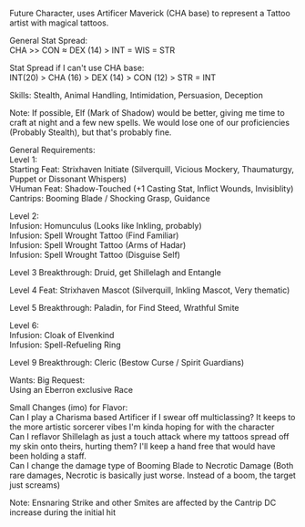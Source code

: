 Future Character, uses Artificer Maverick (CHA base) to represent a Tattoo artist with magical tattoos.

General Stat Spread: \
CHA >> CON ≈ DEX (14) > INT = WIS = STR

Stat Spread if I can't use CHA base: \
INT(20) > CHA (16) > DEX (14) > CON (12) > STR = INT

Skills: Stealth, Animal Handling, Intimidation, Persuasion, Deception

Note: If possible, Elf (Mark of Shadow) would be better, giving me time to craft at night and a few new spells. We would lose one of our proficiencies (Probably Stealth), but that's probably fine. 

General Requirements: \
Level 1: \
Starting Feat: Strixhaven Initiate (Silverquill, Vicious Mockery, Thaumaturgy, Puppet or Dissonant Whispers) \
VHuman Feat: Shadow-Touched (+1 Casting Stat, Inflict Wounds, Invisiblity) \
Cantrips: Booming Blade / Shocking Grasp, Guidance 

Level 2: \
Infusion: Homunculus (Looks like Inkling, probably) \
Infusion: Spell Wrought Tattoo (Find Familiar) \
Infusion: Spell Wrought Tattoo (Arms of Hadar) \
Infusion: Spell Wrought Tattoo (Disguise Self) 

Level 3 Breakthrough: Druid, get Shillelagh and Entangle

Level 4 Feat: Strixhaven Mascot (Silverquill, Inkling Mascot, Very thematic) 

Level 5 Breakthrough: Paladin, for Find Steed, Wrathful Smite

Level 6: \
Infusion: Cloak of Elvenkind \
Infusion: Spell-Refueling Ring

Level 9 Breakthrough: Cleric (Bestow Curse / Spirit Guardians)

Wants: 
Big Request: \
Using an Eberron exclusive Race

Small Changes (imo) for Flavor: \
Can I play a Charisma based Artificer if I swear off multiclassing? It keeps to the more artistic sorcerer vibes I'm kinda hoping for with the character \
Can I reflavor Shillelagh as just a touch attack where my tattoos spread off my skin onto theirs, hurting them? I'll keep a hand free that would have been holding a staff. \
Can I change the damage type of Booming Blade to Necrotic Damage (Both rare damages, Necrotic is basically just worse. Instead of a boom, the target just screams)

Note: Ensnaring Strike and other Smites are affected by the Cantrip DC increase during the initial hit
